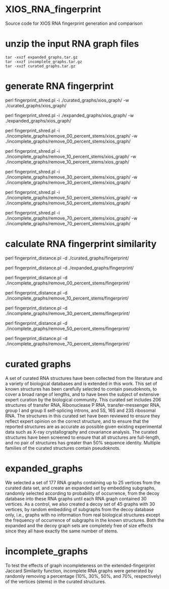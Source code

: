 # XIOS_RNA_fingerprint
Source code for XIOS RNA fingerprint generation and comparison

# unzip the input RNA graph files
```
tar -xvzf expanded_graphs.tar.gz  
tar -xvzf incomplete_graphs.tar.gz
tar -xvzf curated_graphs.tar.gz  
```

# generate RNA fingerprint
perl fingerprint_shred.pl -i ./curated_graphs/xios_graph/ -w ./curated_graphs/xios_graph/

perl fingerprint_shred.pl -i ./expanded_graphs/xios_graph/ -w ./expanded_graphs/xios_graph/

perl fingerprint_shred.pl -i ./incomplete_graphs/remove_00_percent_stems/xios_graph/ -w ./incomplete_graphs/remove_00_percent_stems/xios_graph/

perl fingerprint_shred.pl -i ./incomplete_graphs/remove_10_percent_stems/xios_graph/ -w ./incomplete_graphs/remove_10_percent_stems/xios_graph/

perl fingerprint_shred.pl -i ./incomplete_graphs/remove_30_percent_stems/xios_graph/ -w ./incomplete_graphs/remove_30_percent_stems/xios_graph/

perl fingerprint_shred.pl -i ./incomplete_graphs/remove_50_percent_stems/xios_graph/ -w ./incomplete_graphs/remove_50_percent_stems/xios_graph/

perl fingerprint_shred.pl -i ./incomplete_graphs/remove_70_percent_stems/xios_graph/ -w ./incomplete_graphs/remove_70_percent_stems/xios_graph/

# calculate RNA fingerprint similarity 
perl fingerprint_distance.pl -d ./curated_graphs/fingerprint/

perl fingerprint_distance.pl -d ./expanded_graphs/fingerprint/

perl fingerprint_distance.pl -d ./incomplete_graphs/remove_00_percent_stems/fingerprint/

perl fingerprint_distance.pl -d ./incomplete_graphs/remove_10_percent_stems/fingerprint/

perl fingerprint_distance.pl -d ./incomplete_graphs/remove_30_percent_stems/fingerprint/

perl fingerprint_distance.pl -d ./incomplete_graphs/remove_50_percent_stems/fingerprint/

perl fingerprint_distance.pl -d ./incomplete_graphs/remove_70_percent_stems/fingerprint/


# curated graphs
A set of curated RNA structures have been collected from the literature and a variety of biological databases and is extended in this work. This set of known structures has been carefully selected to contain pseudoknots, to cover a broad range of lengths, and to have been the subject of extensive expert curation by the biological community. This curated set includes 206 structures of transfer RNA, Ribonuclease P RNA, transfer-messenger RNA, group I and group II self-splicing introns, and 5S, 16S and 23S ribosomal RNA. The structures in this curated set have been reviewed to ensure they reflect expert opinion on the correct structure, and to ensure that the reported structures are as accurate as possible given existing experimental data such as X-ray crystallography and covariance analysis. The curated structures have been screened to ensure that all structures are full-length, and no pair of structures has greater than 50% sequence identity. Multiple families of the curated structures contain pseudoknots. 


# expanded_graphs
We selected a set of 177 RNA graphs containing up to 25 vertices from the curated data set, and create an expanded set by embedding subgraphs, randomly selected according to probability of occurrence, from the decoy database into these RNA graphs until each RNA graph contained 30 vertices. 
As a control, we also created a decoy set of 45 graphs with 30 vertices, by random embedding of subgraphs from the decoy database only, i.e., graphs with no information from real biological structures except the frequency of occurrence of subgraphs in the known structures. 
Both the expanded and the decoy graph sets are completely free of size effects since they all have exactly the same number of stems. 


# incomplete_graphs
To test the effects of graph incompleteness on the extended-fingerprint Jaccard Similarity function, incomplete RNA graphs were generated by randomly removing a percentage (10%, 30%, 50%, and 70%, respectively) of the vertices (stems) in the curated structures. 
